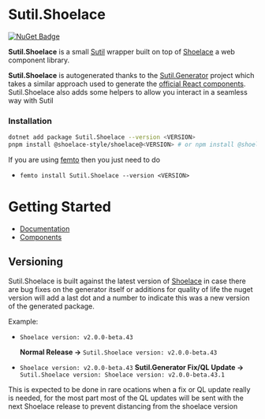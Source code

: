 [Sutil.Generator]: https://github.com/AngelMunoz/Sutil.Generator
[Shoelace]: https://shoelace.style/
[Sutil]: https://davedawkins.github.io/Sutil/
[official React components]: https://shoelace.style/getting-started/usage?id=react
[femto]: https://github.com/Zaid-Ajaj/Femto

# Sutil.Shoelace
[![NuGet Badge](https://buildstats.info/nuget/Sutil.Shoelace?includePreReleases=true)](https://www.nuget.org/packages/Sutil.Shoelace)

**Sutil.Shoelace** is a small [Sutil] wrapper built on top of [Shoelace] a web component library.

**Sutil.Shoelace** is autogenerated thanks to the [Sutil.Generator] project which takes a similar approach used to generate the [official React components]. Sutil.Shoelace also adds some helpers to allow you interact in a seamless way with Sutil

### Installation

```sh
dotnet add package Sutil.Shoelace --version <VERSION>
pnpm install @shoelace-style/shoelace@<VERSION> # or npm install @shoelace-style/shoelace@<VERSION>
```
If you are using [femto] then you just need to do

- `femto install Sutil.Shoelace --version <VERSION>`

# Getting Started

- [Documentation](#/docs/getting-started)
- [Components](#/docs/components)


## Versioning
Sutil.Shoelace is built against the latest version of [Shoelace] in case there are bug fixes on the generator itself or additions for quality of life the nuget version will add a last dot and a number to indicate this was a new version of the generated package.

Example: 
- `Shoelace version: v2.0.0-beta.43`

    **Normal Release ->** `Sutil.Shoelace version: v2.0.0-beta.43`

- `Shoelace version: v2.0.0-beta.43`
    **Sutil.Generator Fix/QL Update ->** `Sutil.Shoelace version: Shoelace version: v2.0.0-beta.43.1`

This is expected to be done in rare ocations when a fix or QL update really is needed, for the most part most of the QL updates will be sent with the next Shoelace release to prevent distancing from the shoelace version
